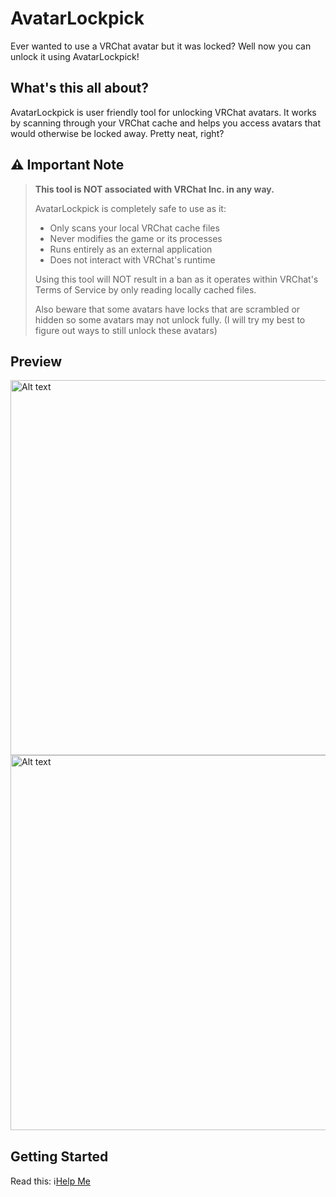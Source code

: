 # AvatarLockpick
Ever wanted to use a VRChat avatar but it was locked? Well now you can unlock it using AvatarLockpick!

## What's this all about?
AvatarLockpick is user friendly tool for unlocking VRChat avatars. It works by scanning through your VRChat cache and helps you access avatars that would otherwise be locked away. Pretty neat, right?

## ⚠️ Important Note
> **This tool is NOT associated with VRChat Inc. in any way.**
> 
> AvatarLockpick is completely safe to use as it:
> - Only scans your local VRChat cache files
> - Never modifies the game or its processes
> - Runs entirely as an external application
> - Does not interact with VRChat's runtime
> 
> Using this tool will NOT result in a ban as it operates within VRChat's Terms of Service by only reading locally cached files.
>
> Also beware that some avatars have locks that are scrambled or hidden so some avatars may not unlock fully. (I will try my best to figure out ways to still unlock these avatars)

## Preview
<img src="https://github.com/scrim-dev/AvatarLockpick/blob/master/AppSample/Medal_LNtVc3zsBD.png" width="600" alt="Alt text">
<img src="https://github.com/scrim-dev/AvatarLockpick/blob/master/AppSample/Medal_pWViultzXZ.png" width="600" alt="Alt text">

## Getting Started
Read this: ℹ️[Help Me](https://github.com/scrim-dev/AvatarLockpick/blob/master/HELP.md)
